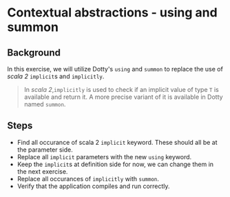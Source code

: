 # Contextual abstractions - using and summon

## Background

In this exercise, we will utilize Dotty's `using` and `summon` to replace the
use of _scala 2_ `implicit`s and `implicitly`.

> In _scala 2_,`implicitly` is used to check if an implicit value of type `T` 
> is available and return it. A more precise variant of it is available in Dotty 
> named `summon`.

## Steps

- Find all occurance of scala 2 `implicit` keyword. These should all be at the 
  parameter side.
- Replace all `implicit` parameters with the new `using` keyword.
- Keep the `implicit`s at definition side for now, we can change them in  the 
  next exercise.
- Replace all occurances of `implicitly` with `summon`.
- Verify that the application compiles and run correctly.
